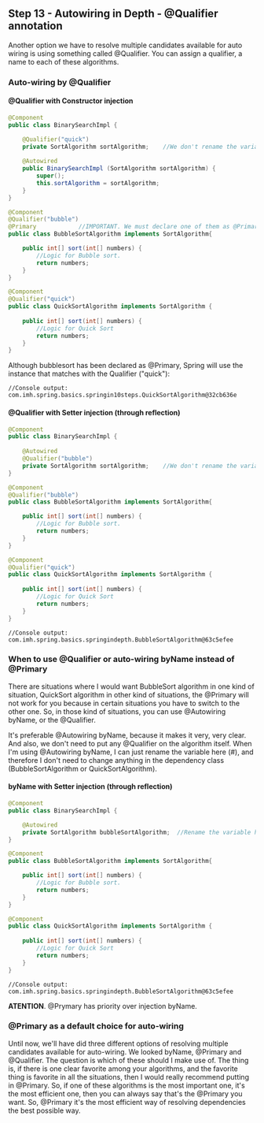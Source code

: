 ## Step 13 - Autowiring in Depth - @Qualifier annotation

Another option we have to resolve multiple candidates available for auto wiring is using something called @Qualifier. You can assign a qualifier, a name to each of these algorithms.

### Auto-wiring by @Qualifier

#### @Qualifier with Constructor injection  

```java
@Component
public class BinarySearchImpl {

	@Qualifier("quick")
	private SortAlgorithm sortAlgorithm;	//We don't rename the variable, only the content of the annotation @Qualifier: "bubble" or "quick".
	
	@Autowired	
	public BinarySearchImpl (SortAlgorithm sortAlgorithm) {
		super();
		this.sortAlgorithm = sortAlgorithm;
	}
}
```

```java
@Component
@Qualifier("bubble")
@Primary			//IMPORTANT. We must declare one of them as @Primary !! 
public class BubbleSortAlgorithm implements SortAlgorithm{

	public int[] sort(int[] numbers) {
		//Logic for Bubble sort.
		return numbers;
	}
}
```

```java
@Component
@Qualifier("quick")
public class QuickSortAlgorithm implements SortAlgorithm {
	
	public int[] sort(int[] numbers) {
		//Logic for Quick Sort
		return numbers;
	}	
}
```

Although bubblesort has been declared as @Primary, Spring will use the instance that matches with the Qualifier ("quick"):
```
//Console output:
com.imh.spring.basics.springin10steps.QuickSortAlgorithm@32cb636e
```

#### @Qualifier with Setter injection (through reflection)

```java
@Component
public class BinarySearchImpl {
	
	@Autowired
	@Qualifier("bubble")
	private SortAlgorithm sortAlgorithm;	//We don't rename the variable, only the content of the annotation @Qualifier: "bubble" or "quick".
}
```

```java
@Component
@Qualifier("bubble")
public class BubbleSortAlgorithm implements SortAlgorithm{

	public int[] sort(int[] numbers) {
		//Logic for Bubble sort.
		return numbers;
	}
}
```

```java
@Component
@Qualifier("quick")
public class QuickSortAlgorithm implements SortAlgorithm {
	
	public int[] sort(int[] numbers) {
		//Logic for Quick Sort
		return numbers;
	}	
}
```

```
//Console output:
com.imh.spring.basics.springindepth.BubbleSortAlgorithm@63c5efee
```

### When to use @Qualifier or auto-wiring byName instead of @Primary
   
There are situations where I would want BubbleSort algorithm in one kind of situation, QuickSort algorithm in other kind of situations, the @Primary will not work for you because in certain situations you have to switch to the other one. So, in those kind of situations, you can use @Autowiring byName, or the @Qualifier. 

It's preferable @Autowiring byName, because it makes it very, very clear. And also, we don't need to put any @Qualifier on the algorithm itself. When I'm using @Autowiring byName, I can just rename the variable here (#), and therefore I don't need to change anything in the dependency class (BubbleSortAlgorithm or QuickSortAlgorithm). 

#### byName with Setter injection (through reflection)
```java
@Component
public class BinarySearchImpl {

	@Autowired
	private SortAlgorithm bubbleSortAlgorithm;	//Rename the variable here (#). Old name: sortAlgorithm.
}
```

```java
@Component
public class BubbleSortAlgorithm implements SortAlgorithm{

	public int[] sort(int[] numbers) {
		//Logic for Bubble sort.
		return numbers;
	}
}
```

```java
@Component 
public class QuickSortAlgorithm implements SortAlgorithm {
	
	public int[] sort(int[] numbers) {
		//Logic for Quick Sort
		return numbers;
	}	
}
```

```
//Console output:
com.imh.spring.basics.springindepth.BubbleSortAlgorithm@63c5efee
```

**ATENTION**. @Prymary has priority over injection byName.

### @Primary as a default choice for auto-wiring

Until now, we'll have did three different options of resolving multiple candidates available for auto-wiring. We looked byName, @Primary and @Qualifier. The question is which of these should I make use of. The thing is, if there is one clear favorite among your algorithms, and the favorite thing is favorite in all the situations, then I would really recommend putting in @Primary. So, if one of these algorithms is the most important one, it's the most efficient one, then you can always say that's the @Primary you want. So, @Primary it's the most efficient way of resolving dependencies the best possible way.
